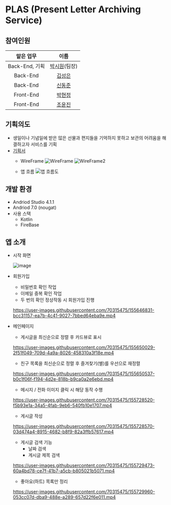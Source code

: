 PLAS (Present Letter Archiving Service)
===================
## 참여인원
|맡은 업무|이름|
|:------:|:---:|
|Back-End, 기획|[박시원](https://github.com/tldnjs324)(팀장)|
|Back-End|[김성은](https://github.com/EUNA-319)|
|Back-End|[신동준](https://github.com/dongjun0128)|
|Front-End|[박현정](https://github.com/hyeonjeongs)|
|Front-End|[조윤진](https://github.com/cyjadela)|

## 기획의도
- 생일이나 기념일에 받은 많은 선물과 편지들을 기억하지 못하고 보관의 어려움을 해결하고자 서비스를 기획
- [기획서](https://github.com/tldnjs324/S2_Archiving/blob/master/Project%20Proposal/%EA%B8%B0%ED%9A%8D%EC%84%9C_s2archiving_0.2.pdf)
  - WireFrame
 ![WireFrame](https://user-images.githubusercontent.com/70315475/155646426-ae64e42e-ff9e-4b63-bf16-42dd93fbdf42.jpg)
 ![WireFrame2](https://user-images.githubusercontent.com/70315475/155646595-7be6599d-4669-4725-8afb-acc105377ef5.jpg)

  - 앱 흐름
  ![앱 흐름도](https://user-images.githubusercontent.com/70315475/155649432-c0f88bb5-8f93-4c21-8e65-92d7e0211258.jpg)


## 개발 환경
- Andriod Studio 4.1.1
- Andriod 7.0 (nougat)
- 사용 스택
  - Kotlin
  - FireBase

## 앱 소개
- 시작 화면

  ![image](https://user-images.githubusercontent.com/70315475/155643428-8faba328-cb43-4add-aaf4-73b2017d623e.png)

- 회원가입
  - 비밀번호 확인 작업
  - 이메일 중복 확인 작업
  - 두 번의 확인 정상작동 시 회원가입 진행
  
  https://user-images.githubusercontent.com/70315475/155646831-bcc31157-ea7b-4c41-9027-7bbed64eba9e.mp4
  
 - 메인페이지
    - 게시글을 최신순으로 정렬 후 카드뷰로 표시

    https://user-images.githubusercontent.com/70315475/155650029-2f51f049-709d-4a9a-8026-458310a3f18e.mp4
    
    - 친구 목록을 최신순으로 정렬 후 즐겨찾기(별)를 우선으로 재정렬
    
    https://user-images.githubusercontent.com/70315475/155650537-b0c1f06f-f194-4d2e-818b-b9ca0a2e6ebd.mp4
    
    - 메시지 / 전화 이미지 클릭 시 해당 동작 수행

    https://user-images.githubusercontent.com/70315475/155728520-f5b93e1a-34a5-4fab-9eb6-540fb10e1707.mp4
    
    - 게시글 작성

    https://user-images.githubusercontent.com/70315475/155728570-03d474a4-8915-4682-b8f9-82a3ffb57617.mp4

    - 게시글 검색 기능
      - 날짜 검색
      - 게시글 제목 검색

    https://user-images.githubusercontent.com/70315475/155729473-60a4bd78-ce7f-41b7-a5cb-b805021b5071.mp4

    - 좋아요(하트) 목록만 정리
    
    https://user-images.githubusercontent.com/70315475/155729960-053cc07d-dba9-488e-a289-657d22f6e011.mp4


    










